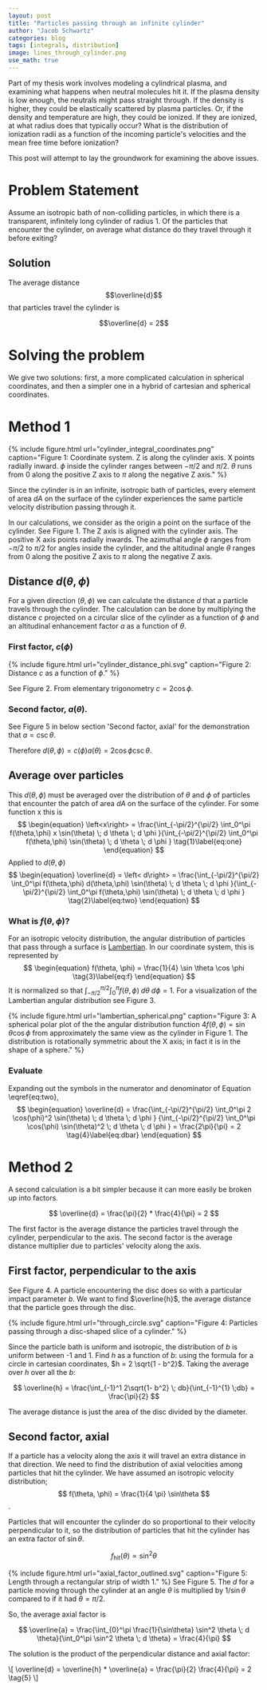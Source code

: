 ```yaml
---
layout: post
title: "Particles passing through an infinite cylinder"
author: "Jacob Schwartz"
categories: blog
tags: [integrals, distribution]
image: lines_through_cylinder.png
use_math: true
---
```


Part of my thesis work involves modeling a cylindrical plasma, 
and examining what happens when neutral molecules hit it.
If the plasma density is low enough, the neutrals might pass straight through.
If the density is higher, they could be elastically scattered by plasma particles.
Or, if the density and temperature are high, they could be ionized.
If they are ionized, at what radius does that typically occur?
What is the distribution of ionization radii as a function of the incoming particle's velocities and the mean free time before ionization?

This post will attempt to lay the groundwork for examining the above issues.
# Problem Statement
Assume an isotropic bath of non-colliding particles, in which there is a transparent, infinitely long cylinder of radius 1.
Of the particles that encounter the cylinder, on average what distance do they travel through it before exiting?

## Solution
The average distance $$\overline{d}$$ that particles travel the cylinder is

$$\overline{d} = 2$$

# Solving the problem

We give two solutions: first, a more complicated calculation in spherical coordinates, and then a simpler one in a hybrid of cartesian and spherical coordinates.

# Method 1

{% include figure.html url="cylinder_integral_coordinates.png" 
caption="Figure 1: Coordinate system. Z is along the cylinder axis. X points radially inward. $\phi$ inside the cylinder ranges between $-\pi/2$ and $\pi/2$. $\theta$ runs from 0 along the positive Z axis to $\pi$ along the negative Z axis." %}

Since the cylinder is in an infinite, isotropic bath of particles, every element of area $dA$ on the surface of the cylinder experiences the same particle velocity distribution passing through it.

In our calculations, we consider as the origin a point on the surface of the cylinder. See Figure 1. The Z axis is aligned with the cylinder axis. The positive X axis points radially inwards. The azimuthal angle $\phi$ ranges from $-\pi/2$ to $\pi/2$ for angles inside the cylinder, and the altitudinal angle $\theta$ ranges from 0 along the positive Z axis to $\pi$ along the negative Z axis.
## Distance $d(\theta, \phi)$
For a given direction $(\theta, \phi)$ we can calculate the distance $d$ that a particle travels through the cylinder. The calculation can be done by multiplying the distance $c$ projected on a circular slice of the cylinder as a function of $\phi$ and an altitudinal enhancement factor $a$ as a function of $\theta$.

### First factor, $c(\phi)$
{% include figure.html url="cylinder_distance_phi.svg" 
caption="Figure 2: Distance $c$ as a function of $\phi$." %}

See Figure 2. From elementary trigonometry $c = 2 \cos \phi$.

### Second factor, $a(\theta)$.
See Figure 5 in below section 'Second factor, axial' for the demonstration that $a = \csc \theta$.

Therefore $d(\theta, \phi) = c(\phi) a(\theta) = 2 \cos \phi \csc \theta$.

## Average over particles
This $d(\theta, \phi)$ must be averaged over the distribution of $\theta$ and $\phi$ of particles that encounter the patch of area $dA$ on the surface of the cylinder.
For some function x this is
$$
\begin{equation}
\left<x\right> = \frac{\int_{-\pi/2}^{\pi/2} \int_0^\pi f(\theta,\phi) x \sin(\theta) \; d \theta \; d \phi }{\int_{-\pi/2}^{\pi/2} \int_0^\pi f(\theta,\phi) \sin(\theta) \; d \theta \; d \phi }
\tag{1}\label{eq:one}
\end{equation}
$$
Applied to $d(\theta, \phi)$
$$
\begin{equation}
\overline{d} = \left< d\right> = \frac{\int_{-\pi/2}^{\pi/2} \int_0^\pi f(\theta,\phi) d(\theta,\phi) \sin(\theta) \; d \theta \; d \phi }{\int_{-\pi/2}^{\pi/2} \int_0^\pi f(\theta,\phi) \sin(\theta) \; d \theta \; d \phi }
\tag{2}\label{eq:two}
\end{equation}
$$

### What is $f(\theta, \phi)$?
For an isotropic velocity distribution, the angular distribution of particles that pass through a surface is [Lambertian](https://en.wikipedia.org/wiki/Lambert%27s_cosine_law). In our coordinate system, this is represented by 
$$
\begin{equation}
f(\theta, \phi) = \frac{1}{4} \sin \theta \cos \phi \tag{3}\label{eq:f}
\end{equation}
$$ It is normalized so that $\int_{-\pi/2}^{\pi/2} \int_0^\pi f(\theta,\phi) \; d\theta \; d\phi = 1$. For a visualization of the Lambertian angular distribution see Figure 3.

{% include figure.html url="lambertian_spherical.png" 
caption="Figure 3: A spherical polar plot of the the angular distribution function $4 f(\theta,\phi) = \sin \theta \cos\phi$ from approximately the same view as the cylinder in Figure 1. The distribution is rotationally symmetric about the X axis; in fact it is in the shape of a sphere." %}

### Evaluate 

Expanding out the symbols in the numerator and denominator of Equation \eqref{eq:two},
$$
\begin{equation}
\overline{d} =
\frac{\int_{-\pi/2}^{\pi/2} \int_0^\pi 
2 \cos(\phi)^2 \sin(\theta)
\; d \theta \; d \phi }
{\int_{-\pi/2}^{\pi/2} \int_0^\pi
\cos(\phi) \sin(\theta)^2
\; d \theta \; d \phi }
= \frac{2\pi}{\pi}
= 2
\tag{4}\label{eq:dbar}
\end{equation}
$$

# Method 2

A second calculation is a bit simpler because it can more easily be broken up into factors.

$$ \overline{d} = \frac{\pi}{2} * \frac{4}{\pi} = 2 $$

The first factor is the average distance the particles travel through the cylinder, perpendicular to the axis. The second factor is the average distance multiplier due to particles' velocity along the axis.

## First factor, perpendicular to the axis

See Figure 4. A particle encountering the disc does so with a particular impact parameter $b$. We want to find $\overline{h}$, the average distance that the particle goes through the disc.

{% include figure.html url="through_circle.svg" 
caption="Figure 4: Particles passing through a disc-shaped slice of a cylinder." %}

Since the particle bath is uniform and isotropic, the distribution of $b$ is uniform between -1 and 1. 
Find $h$ as a function of $b$: using the formula for a circle in cartesian coordinates, $h = 2 \sqrt{1 - b^2}$. Taking the average over $h$ over all the $b$:

$$ \overline{h} =  \frac{\int_{-1}^1 2\sqrt{1- b^2} \; db}{\int_{-1}^{1} \;db} = \frac{\pi}{2} $$

The average distance is just the area of the disc divided by the diameter.

## Second factor, axial

If a particle has a velocity along the axis it will travel an extra distance in that direction. We need to find the distribution of axial velocities among particles that hit the cylinder. We have assumed an isotropic velocity distribution; $$ f(\theta, \phi) = \frac{1}{4 \pi} \sin\theta $$.

Particles that will encounter the cylinder do so proportional to their velocity perpendicular to it, so the distribution of particles that hit the cylinder has an extra factor of $\sin\theta$.

$$f_\text{hit}(\theta) \propto \sin^2 \theta$$

{% include figure.html url="axial_factor_outlined.svg" 
caption="Figure 5: Length through a rectangular strip of width 1." %}
See Figure 5.
The $d$ for a particle moving through the cylinder at an angle $\theta$ is multiplied by $1/\sin\theta$ compared to if it had $\theta = \pi/2$.

So, the average axial factor is 

$$ \overline{a} = \frac{\int_{0}^\pi \frac{1}{\sin\theta} \sin^2 \theta \; d \theta}{\int_0^\pi \sin^2 \theta \; d \theta} = \frac{4}{\pi} $$

The solution is the product of the perpendicular distance and axial factor:

\\[ \overline{d} = \overline{h} * \overline{a} = \frac{\pi}{2} \frac{4}{\pi} = 2 \tag{5} \\]
